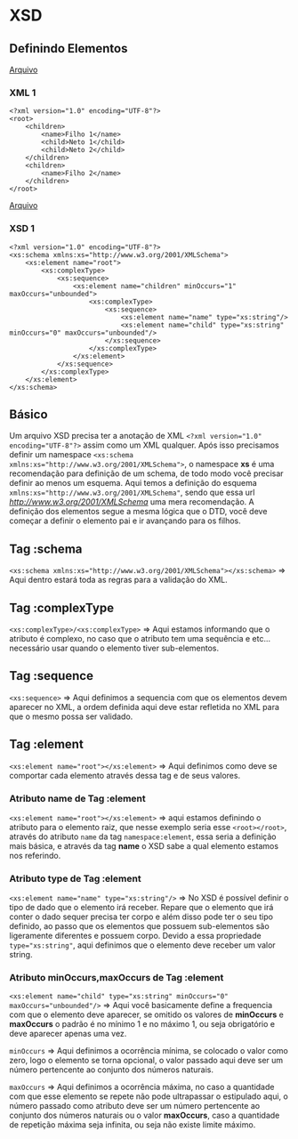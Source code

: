 # XSD
## Definindo Elementos
[Arquivo](./xsd1.xml)
### XML 1
    <?xml version="1.0" encoding="UTF-8"?>
    <root>
        <children>
            <name>Filho 1</name>
            <child>Neto 1</child>
            <child>Neto 2</child>
        </children>
        <children>
            <name>Filho 2</name>
        </children>
    </root>

[Arquivo](./xsd1.xsd)
### XSD 1
    <?xml version="1.0" encoding="UTF-8"?>
    <xs:schema xmlns:xs="http://www.w3.org/2001/XMLSchema">
        <xs:element name="root">
            <xs:complexType>
                <xs:sequence>
                    <xs:element name="children" minOccurs="1" maxOccurs="unbounded">
                        <xs:complexType>
                            <xs:sequence>
                                <xs:element name="name" type="xs:string"/>
                                <xs:element name="child" type="xs:string" minOccurs="0" maxOccurs="unbounded"/>
                            </xs:sequence>
                        </xs:complexType>                
                    </xs:element>
                </xs:sequence>
            </xs:complexType>
        </xs:element>
    </xs:schema>

## Básico
Um arquivo XSD precisa ter a anotação de XML `<?xml version="1.0" encoding="UTF-8"?>` assim como um XML qualquer. Após isso precisamos definir um namespace `<xs:schema xmlns:xs="http://www.w3.org/2001/XMLSchema">`, o namespace **xs** é uma recomendação para definição de um schema, de todo modo você precisar definir ao menos um esquema. Aqui temos a definição do esquema `xmlns:xs="http://www.w3.org/2001/XMLSchema"`, sendo que essa url *http://www.w3.org/2001/XMLSchema* uma mera recomendação. A definição dos elementos segue a mesma lógica que o DTD, você deve começar a definir o elemento pai e ir avançando para os filhos.

## Tag :schema
`<xs:schema xmlns:xs="http://www.w3.org/2001/XMLSchema"></xs:schema>` => Aqui dentro estará toda as regras para a validação do XML.

## Tag :complexType
`<xs:complexType>/<xs:complexType>` => Aqui estamos informando que o atributo é complexo, no caso que o atributo tem uma sequência e etc... necessário usar quando o elemento tiver sub-elementos.

## Tag :sequence
`<xs:sequence>` => Aqui definimos a sequencia com que os elementos devem aparecer no XML, a ordem definida aqui deve estar refletida no XML para que o mesmo possa ser validado.

## Tag :element
`<xs:element name="root"></xs:element>` => Aqui definimos como deve se comportar cada elemento através dessa tag e de seus valores.

### Atributo name de Tag :element
`<xs:element name="root"></xs:element>` => aqui estamos definindo o atributo para o elemento raiz, que nesse exemplo seria esse `<root></root>`, através do atributo `name` da tag `namespace:element`, essa seria a definição mais básica, e através da tag **name** o XSD sabe a qual elemento estamos nos referindo. 

### Atributo type de Tag :element
`<xs:element name="name" type="xs:string"/>` => No XSD é possível definir o tipo de dado que o elemento irá receber. Repare que o elemento que irá conter o dado sequer precisa ter corpo e além disso pode ter o seu tipo definido, ao passo que os elementos que possuem sub-elementos são ligeramente diferentes e possuem corpo. Devido a essa propriedade `type="xs:string"`, aqui definimos que o elemento deve receber um valor string.

### Atributo minOccurs,maxOccurs de Tag :element
`<xs:element name="child" type="xs:string" minOccurs="0" maxOccurs="unbounded"/>` => Aqui você basicamente define a frequencia com que o elemento deve aparecer, se omitido os valores de **minOccurs** e **maxOccurs** o padrão é no mínimo 1 e no máximo 1, ou seja obrigatório e deve aparecer apenas uma vez.

`minOccurs` => Aqui definimos a ocorrência mínima, se colocado o valor como zero, logo o elemento se torna opcional, o valor passado aqui deve ser um número pertencente ao conjunto dos números naturais.

`maxOccurs` => Aqui definimos a ocorrência máxima, no caso a quantidade com que esse elemento se repete não pode ultrapassar o estipulado aqui, o número passado como atributo deve ser um número pertencente ao conjunto dos números naturais ou o valor **maxOccurs**, caso a quantidade de repetição máxima seja infinita, ou seja não existe limite máximo.